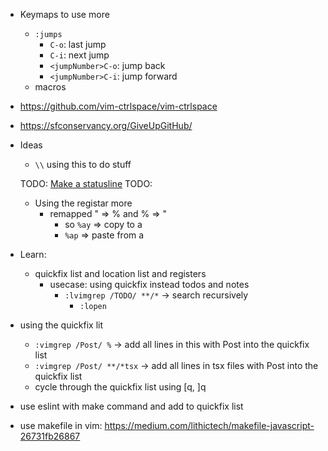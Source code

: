 - Keymaps to use more

  - `:jumps`
    - `C-o`: last jump
    - `C-i`: next jump
    - `<jumpNumber>C-o`: jump back
    - `<jumpNumber>C-i`: jump forward
  - macros

- https://github.com/vim-ctrlspace/vim-ctrlspace
- https://sfconservancy.org/GiveUpGitHub/
- Ideas

  - `\\` using this to do stuff

  TODO: [Make a statusline](https://elianiva.my.id/post/neovim-lua-statusline)
  TODO:

  - Using the registar more
    - remapped " => % and % => "
      - so `%ay` => copy to a
      - `%ap` => paste from a

- Learn:
  - quickfix list and location list and registers
    - usecase: using quickfix instead todos and notes
      - `:lvimgrep /TODO/ **/*` -> search recursively
        - `:lopen`
- using the quickfix lit
  - `:vimgrep /Post/ %` -> add all lines in this with Post into the quickfix list
  - `:vimgrep /Post/ **/*tsx` -> add all lines in tsx files with Post into the quickfix list
  - cycle through the quickfix list using [q, ]q
- use eslint with make command and add to quickfix list

- use makefile in vim: <https://medium.com/lithictech/makefile-javascript-26731fb26867>

